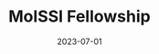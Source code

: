 ---
title: MolSSI Fellowship
summary: A 12-month Software Fellowship from the Molecular Sciences Software Insititute for developing a platform for incremental ensemble docking.
tags:
  - Fellowships
date: '2023-07-01'

# Optional external URL for project (replaces project detail page).
external_link: https://molssi.org/fellowship/molssis-new-software-fellows/

---